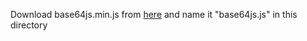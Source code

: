 Download base64js.min.js from [here](https://github.com/beatgammit/base64-js) and name it "base64js.js" in this directory
